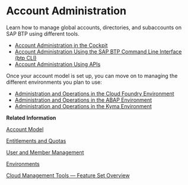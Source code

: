 <!-- loio5d62ec89de39442f8f31d527855cbced -->

# Account Administration

Learn how to manage global accounts, directories, and subaccounts on SAP BTP using different tools.

-   [Account Administration in the Cockpit](account-administration-in-the-cockpit-8061ecc.md)
-   [Account Administration Using the SAP BTP Command Line Interface \(btp CLI\)](account-administration-using-the-sap-btp-command-line-interface-btp-cli-7c6df2d.md)
-   [Account Administration Using APIs](account-administration-using-apis-1c8db14.md)

Once your account model is set up, you can move on to managing the different environments you plan to use:

-   [Administration and Operations in the Cloud Foundry Environment](administration-and-operations-in-the-cloud-foundry-environment-a6b3b81.md)
-   [Administration and Operations in the ABAP Environment](administration-and-operations-in-the-abap-environment-c4fd102.md)
-   [Administration and Operations in the Kyma Environment](administration-and-operations-in-the-kyma-environment-b8e1686.md)

**Related Information**  


[Account Model](../10-concepts/account-model-8ed4a70.md#loio8ed4a705efa0431b910056c0acdbf377 "Learn more about the different types of accounts on SAP BTP and how they relate to each other.")

[Entitlements and Quotas](../10-concepts/entitlements-and-quotas-00aa2c2.md "When you purchase an enterprise account, you’re entitled to use a specific set of resources, such as the amount of memory that can be allocated to your applications.")

[User and Member Management](../10-concepts/user-and-member-management-cc1c676.md "On SAP BTP, member management happens at all levels from global account to environment, while user management is done for business applications.")

[Environments](../10-concepts/environments-15547f7.md "Environments constitute the actual platform-as-a-service offering of SAP BTP that allows for the development and administration of business applications. Environments are anchored in SAP BTP on subaccount level.")

[Cloud Management Tools — Feature Set Overview](../10-concepts/cloud-management-tools-feature-set-overview-caf4e4e.md "Cloud management tools represent the group of technologies designed for managing SAP BTP.")

